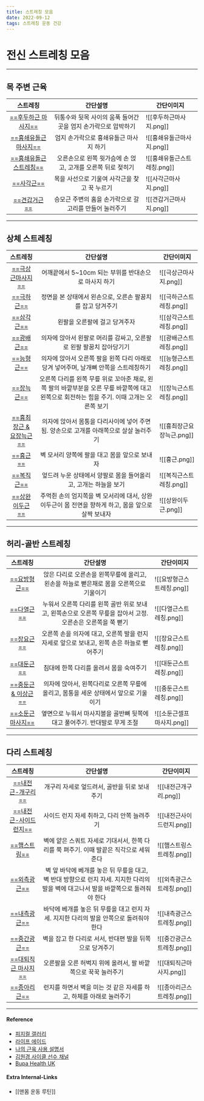 ```yaml
---
title: 스트레칭 모음
date: 2022-09-12
tags: 스트레칭 운동 건강
---
```


# 전신 스트레칭 모음

---

## 목 주변 근육

|스트레칭|간단설명|간단이미지|
|:-------:|:-------:|---------|
|[==후두하근 마사지==](https://youtu.be/LpEHYQyvvGc?t=38)|뒤통수와 뒷목 사이의 움푹 들어간 곳을 엄지 손가락으로 압박하기 |![[후두하근마사지.png]]|
|[==흉쇄유돌근 마사지==](https://youtu.be/stVphpo6uC4?t=53)|엄지 손가락으로 흉쇄유돌근 마사지 하기|![[흉쇄유돌근마사지.png]]|
|[==흉쇄유돌근 스트레칭==](https://youtu.be/stVphpo6uC4?t=101)|오른손으로 왼쪽 윗가슴에 손 얹고, 고개를 오른쪽 뒤로 젖히기|![[흉쇄유돌근스트레칭.png]]|
|[==사각근==](https://youtu.be/3zc1mGfA5kc?t=30)|목을 사선으로 기울여 사각근을 찾고 꾹 누르기 |![[사각근마사지.png]]|
|[==견갑거근==](https://youtu.be/3zc1mGfA5kc?t=118)|승모근 주변의 홈을 손가락으로 갈고리를 만들어 눌러주기|![[견갑거근마사지.png]]|


---

## 상체 스트레칭

|스트레칭|간단설명|간단이미지|
|:-------:|:-------:|---------|
|[==극상근마사지==](https://youtu.be/XT1dHyI86eQ?t=32)|어깨끝에서 5~10cm 되는 부위를 반대손으로 마사지 하기|![[극상근마사지.png]]|
|[==극하근==](https://youtu.be/XT1dHyI86eQ?t=121)|정면을 본 상태에서 왼손으로, 오른손 팔꿈치를 잡고 당겨주기|![[극하근스트레칭.png]]|
| [==삼각근==](https://youtu.be/XT1dHyI86eQ?t=424) |왼팔을 오른팔에 걸고 당겨주자 | ![[삼각근스트레칭.png]]|
| [==광배근==](https://youtu.be/XT1dHyI86eQ?t=470) |의자에 앉아서 왼팔로 머리를 감싸고, 오른팔로 왼팔 팔꿈치 잡아당기기|![[광배근스트레칭.png]]|
|[==능형근==](https://youtu.be/3zc1mGfA5kc?t=224)| 의자에 앉아서 오른쪽 팔을 왼쪽 다리 아래로 당겨 넣어주며, 날개뼈 안쪽을 스트레칭하기|![[능형근스트레칭.png]]|
|[==장늑근==](https://youtu.be/3zc1mGfA5kc?t=330)| 오른쪽 다리를 왼쪽 무릎 위로 꼬아준 채로, 왼쪽 팔의 바깥부분을 오른 무릎 바깥쪽에 대고 왼쪽으로 회전하는 힘을 주기. 이때 고개는 오른쪽 보기|![[장늑근스트레칭.png]]|
|[==흉최장근 & 요장늑근==](https://youtu.be/2YFY91RB05o?t=114)| 의자에 앉아서 몸통을 다리사이에 넣어 주면 됨. 양손으로 고개를 아래쪽으로 살살 눌러주기|![[흉최장근요장늑근.png]]|
| [==흉근==](https://youtu.be/XT1dHyI86eQ?t=319) |벽 모서리 양쪽에 팔을 대고 몸을 앞으로 보내자 | ![[흉근.png]]|
|[==복직근==](https://youtu.be/3zc1mGfA5kc?t=445)|엎드려 누운 상태에서 양팔로 몸을 들어올리고, 고개는 하늘을 보기|![[복직근스트레칭.png]]|
|[==상완이두근==](https://youtu.be/1cLsUVjriTE?t=305)|주먹쥔 손의 엄지쪽을 벽 모서리에 대서, 상완이두근이 몸 전면을 향하게 하고, 몸을 앞으로 살짝 보내자|![[상완이두근.png]]|

---

## 허리-골반 스트레칭

|스트레칭|간단설명|간단이미지|
|:-------:|:-------:|---------|
|[==요방형근==](https://youtu.be/2YFY91RB05o?t=41)|앉은 다리로 오른손을 왼쪽무릎에 올리고, 왼손을 하늘로 뻗은채로 몸을 오른쪽으로 기울이기|![[요방형근스트레칭.png]]|
|[==다열근==](https://youtu.be/2YFY91RB05o?t=183)|누워서 오른쪽 다리를 왼쪽 골반 위로 보내고, 왼쪽손으로 오른쪽 무릎을 잡아서 고정. 오른손은 오른쪽을 쭉 뻗기|![[다열근스트레칭.png]]|
|[==장요근==](https://youtu.be/2YFY91RB05o?t=372)|오른쪽 손을 의자에 대고, 오른쪽 발을 런지 자세로 앞으로 보내고, 왼쪽 손은 하늘로 뻗어주기|![[장요근스트레칭.png]]|
|[==대둔근==](https://youtu.be/d2oBz_xH_gQ?t=221)|침대에 한쪽 다리를 올려서 몸을 숙여주기|![[대둔근스트레칭.png]]|
|[==중둔근 & 이상근==](https://youtu.be/2YFY91RB05o?t=469)|의자에 앉아서, 왼쪽다리로 오른쪽 무릎에 올리고, 몸통을 세운 상태에서 앞으로 기울이기|![[중둔근스트레칭.png]]
|[==소둔근 마사지==](https://youtu.be/d2oBz_xH_gQ?t=500)|옆면으로 누워서 마사지볼을 골반뼈 뒷쪽에 대고 풀어주기. 반대발로 무게 조절|![[소둔근셀프마사지.png]]| 

---

## 다리 스트레칭

|스트레칭|간단설명|간단이미지|
|:-------:|:-------:|---------|
|[==내전근-개구리==](https://youtu.be/d2oBz_xH_gQ?t=50)|개구리 자세로 엎드려서, 골반을 뒤로 보내주기|![[내전근개구리.png]]|
|[==내전근-사이드런지==](https://youtu.be/YOAM2kSHCHA?t=388)|사이드 런지 자세 취하고, 다리 안쪽 늘려주기|![[내전근사이드런지.png]]|
|[==햄스트링==](https://youtu.be/YsicIHuUOGE)|벽에 얕은 스쿼트 자세로 기대서서, 한쪽 다리를 쭉 펴주기. 이때 발끝은 직각으로 세워준다|![[햄스트링스트레칭.png]]| 
|[==외측광근==](https://youtu.be/YOAM2kSHCHA?t=49)|벽 앞 바닥에 베개를 놓은 뒤 무릎을 대고, 벽 반대 방향으로 런지 자세. 지지한 다리의 발을 벽에 대고나서 발을 바깥쪽으로 돌려줘야 한다|![[외측광근스트레칭.png]]|
|[==내측광근==](https://youtu.be/YOAM2kSHCHA?t=141)|바닥에 베개를 놓은 뒤 무릎을 대고 런지 자세. 지지한 다리의 발을 안쪽으로 돌려줘야 한다|![[내측광근스트레칭.png]]|
|[==중간광근==](https://youtu.be/YOAM2kSHCHA?t=225)|벽을 잡고 한 다리로 서서, 반대편 발을 뒤쪽으로 당겨주기|![[중간광근스트레칭.png]]|
|[==대퇴직근 마사지==](https://youtu.be/YOAM2kSHCHA?t=315)| 오른팔을 오른 허벅지 위에 올려서, 팔 바깥쪽으로 꾹꾹 눌러주기|![[대퇴직근마사지.png]]|
|[==종아리근==](https://youtu.be/y01ri_43G50)|런지를 하면서 벽을 미는 것 같은 자세를 하고, 하체를 아래로 눌러주기|![[종아리근스트레칭.png]]|



---
#### Reference
- [피지컬 갤러리](https://www.youtube.com/channel/UCdtRAcd3L_UpV4tMXCw63NQ)
- [라이프 에이드](https://www.youtube.com/c/%EB%9D%BC%EC%9D%B4%ED%94%84%EC%97%90%EC%9D%B4%EB%93%9C)
- [나의 근육 사용 설명서](https://www.youtube.com/channel/UCFIWQ9OqK7FxawPFZEVnQog)
- [김원경 사이클 선수 채널](https://www.youtube.com/c/%EA%B9%80%EC%9B%90%EA%B2%BD) 
- [Bupa Health UK](https://www.youtube.com/c/BupaHealth)

#### Extra Internal-Links
- [[맨몸 운동 루틴]]